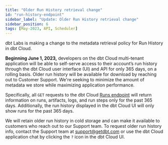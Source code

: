 ```yaml
---
title: "Older Run History retrieval change"
id: "run-history-endpoint"
sidebar_label: "Update: Older Run History retrieval change"
sidebar_position: 6
tags: [May-2023, API, Scheduler]
---
```


dbt Labs is making a change to the metadata retrieval policy for Run History in dbt Cloud. 


**Beginning June 1, 2023,** developers on the dbt Cloud multi-tenant application will be able to self-serve access to their account’s run history through the dbt Cloud user interface (UI) and API for only 365 days, on a rolling basis. Older run history will be available for download by reaching out to Customer Support. We're seeking to minimize the amount of metadata we store while maximizing application performance. 


Specifically, all `GET` requests to the dbt Cloud [Runs endpoint](https://docs.getdbt.com/dbt-cloud/api-v2-legacy#tag/Runs) will return information on runs, artifacts, logs, and run steps only for the past 365 days.  Additionally, the run history displayed in the dbt Cloud UI will only show runs for the past 365 days.  

<Lightbox src="/img/docs/dbt-cloud/rn-run-history.jpg" width="100%" title="The dbt Cloud UI displaying a Run History"/>

We will retain older run history in cold storage and can make it available to customers who reach out to our Support team. To request older run history info, contact the Support team at [support@getdbt.com](mailto:support@getdbt.com) or use the dbt Cloud application chat by clicking the `?` icon in the dbt Cloud UI. 

